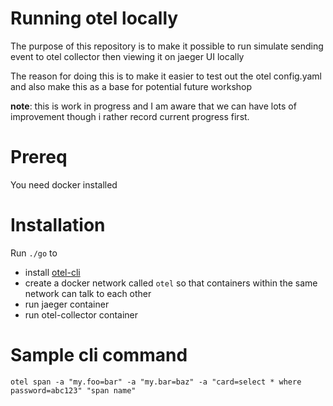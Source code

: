 # Running otel locally

The purpose of this repository is to make it possible to run simulate sending event to otel collector then viewing it on jaeger UI locally

The reason for doing this is to make it easier to test out the otel config.yaml and also make this as a base for potential future workshop

__note__: this is work in progress and I am aware that we can have lots of improvement though i rather record current progress first.

# Prereq
You need docker installed

# Installation
Run `./go` to 
- install [otel-cli](https://github.com/dell/opentelemetry-cli)
- create a docker network called `otel` so that containers within the same network can talk to each other
- run jaeger container
- run otel-collector container

# Sample cli command

```
otel span -a "my.foo=bar" -a "my.bar=baz" -a "card=select * where password=abc123" "span name"
```
